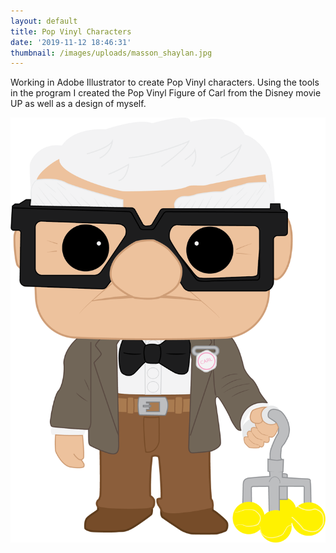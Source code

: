 ```yaml
---
layout: default
title: Pop Vinyl Characters
date: '2019-11-12 18:46:31'
thumbnail: /images/uploads/masson_shaylan.jpg
---
```

Working in Adobe Illustrator to create Pop Vinyl characters. Using the tools in the program I created the Pop Vinyl Figure of Carl from the Disney movie UP as well as a design of myself.

![Carl from UP](/images/uploads/carl-up.png "Carl from UP")
